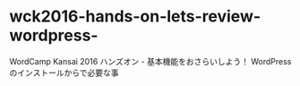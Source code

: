 # wck2016-hands-on-lets-review-wordpress-
WordCamp Kansai 2016 ハンズオン - 基本機能をおさらいしよう！ WordPressのインストールからで必要な事
